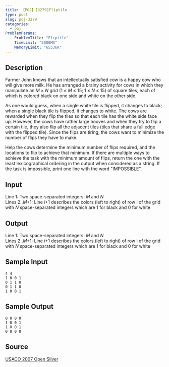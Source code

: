 ```yaml
---
title: 【POJ】[3279]Fliptile
type: post
slug: poj-3279
categories:
  - poj
ProblemParams:
    ProblemTitle: "Fliptile"
    TimeLimit: "2000MS"
    MemoryLimit: "65536K"
---
```


## Description

Farmer John knows that an intellectually satisfied cow is a happy cow who will give more milk. He has arranged a brainy activity for cows in which they manipulate an *M* × *N* grid (1 ≤ *M* ≤ 15; 1 ≤ *N* ≤ 15) of square tiles, each of which is colored black on one side and white on the other side.

As one would guess, when a single white tile is flipped, it changes to black; when a single black tile is flipped, it changes to white. The cows are rewarded when they flip the tiles so that each tile has the white side face up. However, the cows have rather large hooves and when they try to flip a certain tile, they also flip all the adjacent tiles (tiles that share a full edge with the flipped tile). Since the flips are tiring, the cows want to minimize the number of flips they have to make.

Help the cows determine the minimum number of flips required, and the locations to flip to achieve that minimum. If there are multiple ways to achieve the task with the minimum amount of flips, return the one with the least lexicographical ordering in the output when considered as a string. If the task is impossible, print one line with the word "IMPOSSIBLE".

## Input

Line 1: Two space-separated integers: *M* and *N*  
Lines 2..*M*+1: Line *i*+1 describes the colors (left to right) of row i of the grid with *N* space-separated integers which are 1 for black and 0 for white

## Output

Line 1: Two space-separated integers: *M* and *N*  
Lines 2..*M*+1: Line *i*+1 describes the colors (left to right) of row i of the grid with *N* space-separated integers which are 1 for black and 0 for white

## Sample Input

```
4 4
1 0 0 1
0 1 1 0
0 1 1 0
1 0 0 1
```

## Sample Output

```
0 0 0 0
1 0 0 1
1 0 0 1
0 0 0 0
```

## Source

[USACO 2007 Open Silver](http://poj.org/searchproblem?field=source&key=USACO+2007+Open+Silver)
